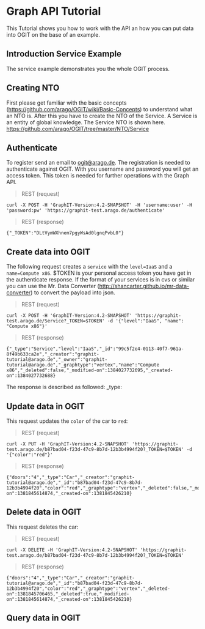# Graph API Tutorial

This Tutorial shows you how to work with the API an how you can
put data into OGIT on the base of an example.

## Introduction Service Example
The service example demonstrates you the whole OGIT process. 

## Creating NTO
First please get familiar with the basic concepts (https://github.com/arago/OGIT/wiki/Basic-Concepts) to understand what an NTO is. After this you have to create the NTO of the Service. A Service is an entity of global knowledge. The Service NTO is shown here. https://github.com/arago/OGIT/tree/master/NTO/Service

## Authenticate
To register send an email to ogit@arago.de. The registration is needed to authenticate against OGIT. With you username and password you will get an access token. This token is needed for further operations with the Graph API.

> REST (request)

    curl -X POST -H 'GraphIT-Version:4.2-SNAPSHOT' -H 'username:user' -H 'password:pw' 'https://graphit-test.arago.de/authenticate'

> REST (response)

    {"_TOKEN":"DLtVymWXhnem7pgyWsAd0lgnqPvbL0"}

## Create data into OGIT

The following request creates a `service` with the `level=IaaS` and a `name=Compute x86`.
$TOKEN is your personal access token you have get in the authenticate response.
If the format of your services is in cvs or similar you can use the Mr. Data Converter (http://shancarter.github.io/mr-data-converter) to convert the payload into json.

> REST (request)

    curl -X POST -H 'GraphIT-Version:4.2-SNAPSHOT' 'https://graphit-test.arago.de/Service?_TOKEN=$TOKEN' -d '{"level":"IaaS", "name": "Compute x86"}'

> REST (response)

    {"_type":"Service","level":"IaaS","_id":"99c5f2e4-0113-40f7-961a-8f49b633ca2e","_creator":"graphit-tutorial@arago.de","_owner":"graphit-tutorial@arago.de","_graphtype":"vertex","name":"Compute x86","_deleted":false,"_modified-on":1384027732695,"_created-on":1384027732688}

The response is described as followed:
_type:


## Update data in OGIT

This request updates the `color` of the car to `red`:

> REST (request)

    curl -X PUT -H 'GraphIT-Version:4.2-SNAPSHOT' 'https://graphit-test.arago.de/b87bad04-f23d-47c9-8b7d-12b3b4994f20?_TOKEN=$TOKEN' -d '{"color":"red"}'

> REST (response)

    {"doors":"4","_type":"Car","_creator":"graphit-tutorial@arago.de","_id":"b87bad04-f23d-47c9-8b7d-12b3b4994f20","color":"red","_graphtype":"vertex","_deleted":false,"_modified-on":1381845614874,"_created-on":1381845426210}

## Delete data in OGIT

This request deletes the car: 

> REST (request)

    curl -X DELETE -H 'GraphIT-Version:4.2-SNAPSHOT' 'https://graphit-test.arago.de/b87bad04-f23d-47c9-8b7d-12b3b4994f20?_TOKEN=$TOKEN'

> REST (response)

    {"doors":"4","_type":"Car","_creator":"graphit-tutorial@arago.de","_id":"b87bad04-f23d-47c9-8b7d-12b3b4994f20","color":"red","_graphtype":"vertex","_deleted-on":1381845706465,"_deleted":true,"_modified-on":1381845614874,"_created-on":1381845426210}

## Query data in OGIT